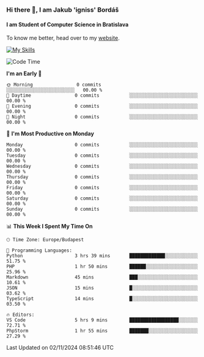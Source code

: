 ### Hi there 👋, I am Jakub 'igniss' Bordáš

#### I am Student of Computer Science in Bratislava
To know me better, head over to my [website](https://bordas.sk).

[![My Skills](https://skillicons.dev/icons?i=js,html,css,figma,svelte,java,kotlin,python,postgresql,typescript,nest,nodejs)](https://bordas.sk)


<!--START_SECTION:waka-->
![Code Time](http://img.shields.io/badge/Code%20Time-1%2C558%20hrs%2027%20mins-blue)

**I'm an Early 🐤** 

```text
🌞 Morning                0 commits           ░░░░░░░░░░░░░░░░░░░░░░░░░   00.00 % 
🌆 Daytime                0 commits           ░░░░░░░░░░░░░░░░░░░░░░░░░   00.00 % 
🌃 Evening                0 commits           ░░░░░░░░░░░░░░░░░░░░░░░░░   00.00 % 
🌙 Night                  0 commits           ░░░░░░░░░░░░░░░░░░░░░░░░░   00.00 % 
```
📅 **I'm Most Productive on Monday** 

```text
Monday                   0 commits           ░░░░░░░░░░░░░░░░░░░░░░░░░   00.00 % 
Tuesday                  0 commits           ░░░░░░░░░░░░░░░░░░░░░░░░░   00.00 % 
Wednesday                0 commits           ░░░░░░░░░░░░░░░░░░░░░░░░░   00.00 % 
Thursday                 0 commits           ░░░░░░░░░░░░░░░░░░░░░░░░░   00.00 % 
Friday                   0 commits           ░░░░░░░░░░░░░░░░░░░░░░░░░   00.00 % 
Saturday                 0 commits           ░░░░░░░░░░░░░░░░░░░░░░░░░   00.00 % 
Sunday                   0 commits           ░░░░░░░░░░░░░░░░░░░░░░░░░   00.00 % 
```


📊 **This Week I Spent My Time On** 

```text
🕑︎ Time Zone: Europe/Budapest

💬 Programming Languages: 
Python                   3 hrs 39 mins       █████████████░░░░░░░░░░░░   51.75 % 
PHP                      1 hr 50 mins        ██████░░░░░░░░░░░░░░░░░░░   25.96 % 
Markdown                 45 mins             ███░░░░░░░░░░░░░░░░░░░░░░   10.61 % 
JSON                     15 mins             █░░░░░░░░░░░░░░░░░░░░░░░░   03.62 % 
TypeScript               14 mins             █░░░░░░░░░░░░░░░░░░░░░░░░   03.50 % 

🔥 Editors: 
VS Code                  5 hrs 9 mins        ██████████████████░░░░░░░   72.71 % 
PhpStorm                 1 hr 55 mins        ███████░░░░░░░░░░░░░░░░░░   27.29 % 
```


 Last Updated on 02/11/2024 08:51:46 UTC
<!--END_SECTION:waka-->

